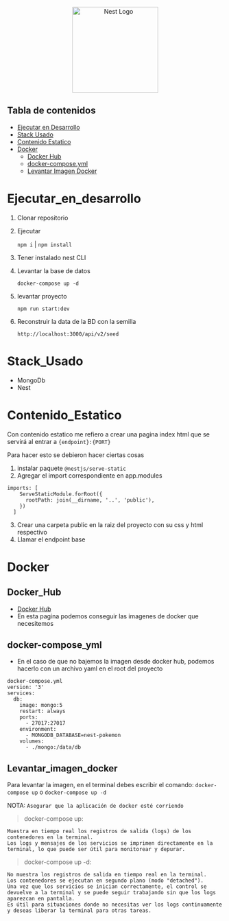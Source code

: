 <p align="center">
  <a href="http://nestjs.com/" target="blank"><img src="https://nestjs.com/img/logo-small.svg" width="200" alt="Nest Logo" /></a>
</p>

## Tabla de contenidos

- [Ejecutar en Desarrollo](#ejecutar_en_desarrollo)
- [Stack Usado](#stack_usado)
- [Contenido Estatico](#contenido_estatico)
- [Docker](#docker)
  - [Docker Hub](#docker_hub)
  - [docker-compose.yml](#docker-compose_yml)
  - [Levantar Imagen Docker](#levantar_imagen_docker)


# Ejecutar_en_desarrollo
1. Clonar repositorio
2. Ejecutar

    `npm i` | `npm install`

3. Tener instalado nest CLI
4. Levantar la base de datos

    `docker-compose up -d`

5. levantar proyecto

    `npm run start:dev`

6. Reconstruir la data de la BD con la semilla

    ````
    http://localhost:3000/api/v2/seed
    ````


# Stack_Usado
* MongoDb
* Nest
# Contenido_Estatico

 Con contenido estatico me refiero a crear una pagina index html que se servirá al entrar a `{endpoint}:{PORT}`

 Para hacer esto se debieron hacer ciertas cosas

 1. instalar paquete `@nestjs/serve-static`
 2. Agregar el import correspondiente en app.modules
 
```
imports: [
    ServeStaticModule.forRoot({
      rootPath: join(__dirname, '..', 'public'),
    })
  ]
```

3. Crear una carpeta public en la raiz del proyecto con su css y html respectivo
4. Llamar el endpoint base




# Docker

## Docker_Hub
* [Docker Hub](https://hub.docker.com/)
* En esta pagina podemos conseguir las imagenes de docker que necesitemos

## docker-compose_yml
* En el caso de que no bajemos la imagen desde docker hub, podemos hacerlo con un archivo yaml en el root del proyecto

````
docker-compose.yml
version: '3'
services:
  db:
    image: mongo:5
    restart: always
    ports:
      - 27017:27017
    environment:
      - MONGODB_DATABASE=nest-pokemon
    volumes:
      - ./mongo:/data/db
````

## Levantar_imagen_docker
Para levantar la imagen, en el terminal debes escribir el comando:
`docker-compose up` o `docker-compose up -d`

NOTA: `Asegurar que la aplicación de docker esté corriendo`

>docker-compose up:

    Muestra en tiempo real los registros de salida (logs) de los contenedores en la terminal.
    Los logs y mensajes de los servicios se imprimen directamente en la terminal, lo que puede ser útil para monitorear y depurar.

>docker-compose up -d:

    No muestra los registros de salida en tiempo real en la terminal.
    Los contenedores se ejecutan en segundo plano (modo "detached").
    Una vez que los servicios se inician correctamente, el control se devuelve a la terminal y se puede seguir trabajando sin que los logs aparezcan en pantalla.
    Es útil para situaciones donde no necesitas ver los logs continuamente y deseas liberar la terminal para otras tareas.